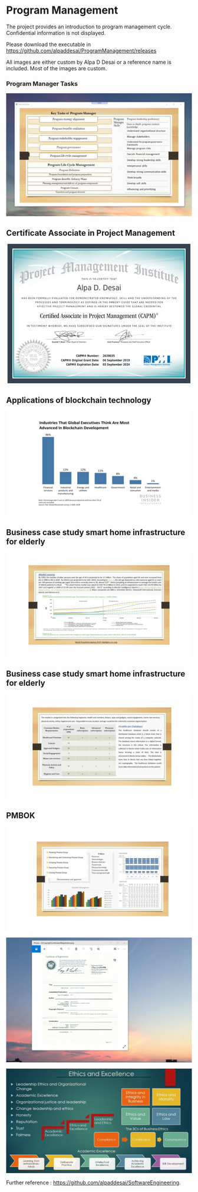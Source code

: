 # Program Management

The project provides an introduction to program management cycle. Confidential information is not displayed. 

Please download the executable in https://github.com/alpaddesai/ProgramManagement/releases

All images are either custom by Alpa D Desai or a reference name is included. Most of the images are custom.

### Program Manager Tasks
![image](ProgramManager.png)

## Certificate Associate in Project Management
![image](CAPMCertificate.jpg)

## Applications of blockchain technology 
![image](BlockchainApplications.jpg)

## Business case study smart home infrastructure for elderly
![image](MarketSense.jpg)

## Business case study smart home infrastructure for elderly
![image](HealthCareDatabases.jpg)

## PMBOK
![image](Tableau1.jpg)

![image](USCopyrightCertificate.png)

![image](Ethics.jpg)

Further reference : https://github.com/alpaddesai/SoftwareEngineering.
